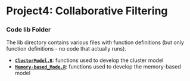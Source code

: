 # Project4: Collaborative Filtering

### Code lib Folder

The lib directory contains various files with function definitions (but only function definitions - no code that actually runs).
+ [**`ClusterModel.R`**](ClusterModel.R): functions used to develop the cluster model  
+ [**`Memory-based_Mode.R`**]("Memory-based%20Model.R"): functions used to develop the memory-based model
